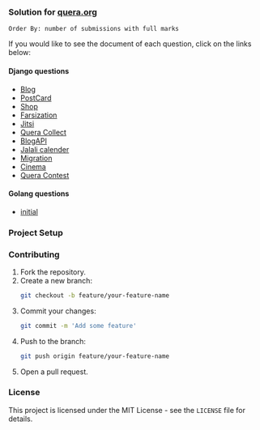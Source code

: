 ### Solution for [quera.org](https://quera.org/)
```
Order By: number of submissions with full marks
```

If you would like to see the document of each question, click on the links below:

#### Django questions

- [Blog](https://quera.org/problemset/14742/)
- [PostCard](https://quera.org/problemset/21210/)
- [Shop](https://quera.org/problemset/21211/)
- [Farsization](https://quera.org/problemset/16399/)
- [Jitsi](https://quera.org/problemset/76281/)
- [Quera Collect](https://quera.org/problemset/102249/)
- [BlogAPI](https://quera.org/problemset/21212/)
- [Jalali calender](https://quera.org/problemset/129725/)
- [Migration](https://quera.org/problemset/129727/)
- [Cinema](https://quera.org/problemset/129725/)
- [Quera Contest](https://quera.org/problemset/102251/)

#### Golang questions

- [initial](https://quera.org/problemset/126106/)

### Project Setup

### Contributing

1. Fork the repository.
2. Create a new branch:
    ```sh
    git checkout -b feature/your-feature-name
    ```
3. Commit your changes:
    ```sh
    git commit -m 'Add some feature'
    ```
4. Push to the branch:
    ```sh
    git push origin feature/your-feature-name
    ```
5. Open a pull request.

### License

This project is licensed under the MIT License - see the `LICENSE` file for details.